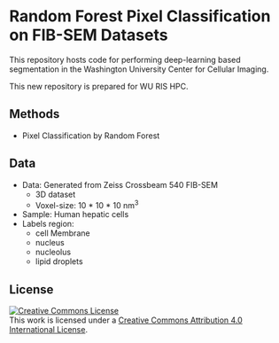 # Random Forest Pixel Classification on FIB-SEM Datasets
This repository hosts code for performing deep-learning based segmentation in the Washington University Center for Cellular Imaging. <br/>

This new repository is prepared for WU RIS HPC. <br/>

## Methods
* Pixel Classification by Random Forest

## Data
* Data: Generated from Zeiss Crossbeam 540 FIB-SEM
    * 3D dataset
    * Voxel-size: 10 * 10 * 10 nm<sup>3</sup>
* Sample: Human hepatic cells
* Labels region: 
    * cell Membrane
    * nucleus
    * nucleolus
    * lipid droplets

## License
<a rel="license" href="http://creativecommons.org/licenses/by/4.0/"><img alt="Creative Commons License" style="border-width:0" src="https://i.creativecommons.org/l/by/4.0/88x31.png" /></a><br />This work is licensed under a <a rel="license" href="http://creativecommons.org/licenses/by/4.0/">Creative Commons Attribution 4.0 International License</a>.